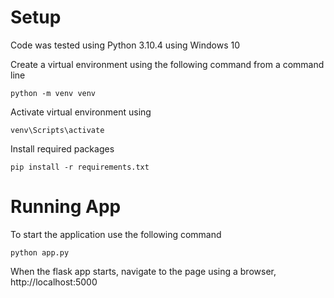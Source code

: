 # Setup
Code was tested using Python 3.10.4 using Windows 10

Create a virtual environment using the following command from a command line
```
python -m venv venv
```

Activate virtual environment using
```
venv\Scripts\activate
```

Install required packages
```
pip install -r requirements.txt
```

# Running App
To start the application use the following command
```
python app.py
```

When the flask app starts, navigate to the page using a browser, http://localhost:5000
